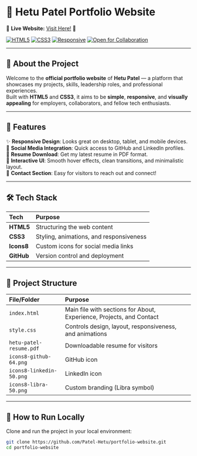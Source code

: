 # 🌟 Hetu Patel Portfolio Website

🔗 **Live Website:** [Visit Here!](https://hetuvpatel.github.io/hetu-patel-portfolio/) 🚀

[![HTML5](https://img.shields.io/badge/HTML5-E34F26?style=for-the-badge&logo=html5&logoColor=white)]()
[![CSS3](https://img.shields.io/badge/CSS3-1572B6?style=for-the-badge&logo=css3&logoColor=white)]()
[![Responsive](https://img.shields.io/badge/Responsive-Design-ff69b4?style=for-the-badge)]()
[![Open for Collaboration](https://img.shields.io/badge/Open%20to-Collaboration-brightgreen?style=for-the-badge)]()

---

## 📖 About the Project

Welcome to the **official portfolio website** of **Hetu Patel** — a platform that showcases my projects, skills, leadership roles, and professional experiences.  
Built with **HTML5** and **CSS3**, it aims to be **simple**, **responsive**, and **visually appealing** for employers, collaborators, and fellow tech enthusiasts.

---

## 🧩 Features

✨ **Responsive Design**: Looks great on desktop, tablet, and mobile devices.  
🔗 **Social Media Integration**: Quick access to GitHub and LinkedIn profiles.  
📄 **Resume Download**: Get my latest resume in PDF format.  
🎨 **Interactive UI**: Smooth hover effects, clean transitions, and minimalistic layout.  
💬 **Contact Section**: Easy for visitors to reach out and connect!

---

## 🛠️ Tech Stack

| Tech | Purpose |
|:----|:--------|
| **HTML5** | Structuring the web content |
| **CSS3** | Styling, animations, and responsiveness |
| **Icons8** | Custom icons for social media links |
| **GitHub** | Version control and deployment |

---

## 📂 Project Structure

| File/Folder | Purpose |
|:------------|:--------|
| `index.html` | Main file with sections for About, Experience, Projects, and Contact |
| `style.css` | Controls design, layout, responsiveness, and animations |
| `hetu-patel-resume.pdf` | Downloadable resume for visitors |
| `icons8-github-64.png` | GitHub icon |
| `icons8-linkedin-50.png` | LinkedIn icon |
| `icons8-libra-50.png` | Custom branding (Libra symbol) |

---

## 🚀 How to Run Locally

Clone and run the project in your local environment:

```bash
git clone https://github.com/Patel-Hetu/portfolio-website.git
cd portfolio-website
